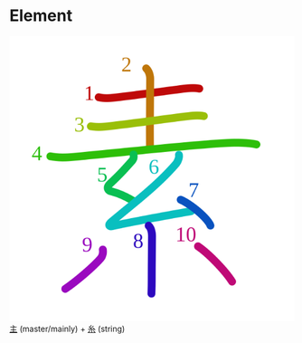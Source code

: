 # Element
![7d20](Kanji/kanji-colorize/7d20.svg)
[主](Kanji/kanji-dict/主.md) (master/mainly) + [糸](Kanji/kanji-dict/糸.md) (string) 